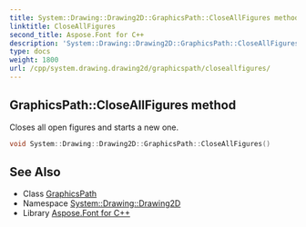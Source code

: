 ```yaml
---
title: System::Drawing::Drawing2D::GraphicsPath::CloseAllFigures method
linktitle: CloseAllFigures
second_title: Aspose.Font for C++
description: 'System::Drawing::Drawing2D::GraphicsPath::CloseAllFigures method. Closes all open figures and starts a new one in C++.'
type: docs
weight: 1800
url: /cpp/system.drawing.drawing2d/graphicspath/closeallfigures/
---
```

## GraphicsPath::CloseAllFigures method


Closes all open figures and starts a new one.

```cpp
void System::Drawing::Drawing2D::GraphicsPath::CloseAllFigures()
```

## See Also

* Class [GraphicsPath](../)
* Namespace [System::Drawing::Drawing2D](../../)
* Library [Aspose.Font for C++](../../../)
